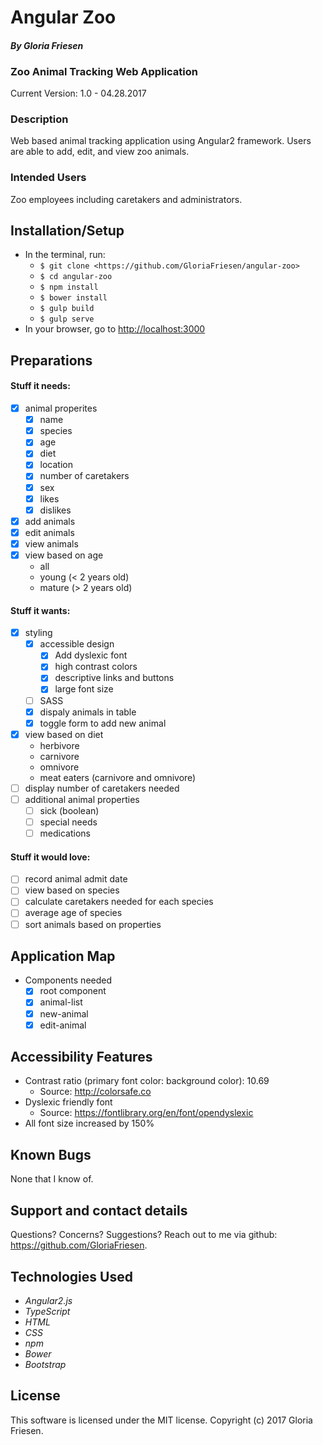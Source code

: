 # Angular Zoo

#### _By Gloria Friesen_

### Zoo Animal Tracking Web Application
Current Version: 1.0 - 04.28.2017

### Description

Web based animal tracking application using Angular2 framework. Users are able to add, edit, and view zoo animals.

### Intended Users

Zoo employees including caretakers and administrators.

## Installation/Setup

* In the terminal, run:
  * `$ git clone <https://github.com/GloriaFriesen/angular-zoo>`
  * `$ cd angular-zoo`
  * `$ npm install`
  * `$ bower install`
  * `$ gulp build`
  * `$ gulp serve`
* In your browser, go to [http://localhost:3000](http://localhost:3000)

## Preparations

#### Stuff it needs:
- [x] animal properites
  - [x] name
  - [x] species
  - [x] age
  - [x] diet
  - [x] location
  - [x] number of caretakers
  - [x] sex
  - [x] likes
  - [x] dislikes
- [x] add animals
- [x] edit animals
- [x] view animals
- [x] view based on age
  - all
  - young (< 2 years old)
  - mature (> 2 years old)

#### Stuff it wants:
- [x] styling
  - [x] accessible design
    - [x] Add dyslexic font
    - [x] high contrast colors
    - [x] descriptive links and buttons
    - [x] large font size
  - [ ] SASS
  - [x] dispaly animals in table
  - [x] toggle form to add new animal
- [x] view based on diet
  - herbivore
  - carnivore
  - omnivore
  - meat eaters (carnivore and omnivore)
- [ ] display number of caretakers needed
- [ ] additional animal properties
  - [ ] sick (boolean)
  - [ ] special needs
  - [ ] medications

#### Stuff it would love:
- [ ] record animal admit date
- [ ] view based on species
- [ ] calculate caretakers needed for each species
- [ ] average age of species
- [ ] sort animals based on properties

## Application Map
* Components needed
  - [x] root component
  - [x] animal-list
  - [x] new-animal
  - [x] edit-animal

## Accessibility Features
* Contrast ratio (primary font color: background color): 10.69
  * Source: <http://colorsafe.co>
* Dyslexic friendly font
  * Source: <https://fontlibrary.org/en/font/opendyslexic>
* All font size increased by 150%

## Known Bugs
None that I know of.

## Support and contact details
Questions? Concerns? Suggestions? Reach out to me via github: <https://github.com/GloriaFriesen>.

## Technologies Used
* _Angular2.js_
* _TypeScript_
* _HTML_
* _CSS_
* _npm_
* _Bower_
* _Bootstrap_

## License
This software is licensed under the MIT license.
Copyright (c) 2017 Gloria Friesen.
